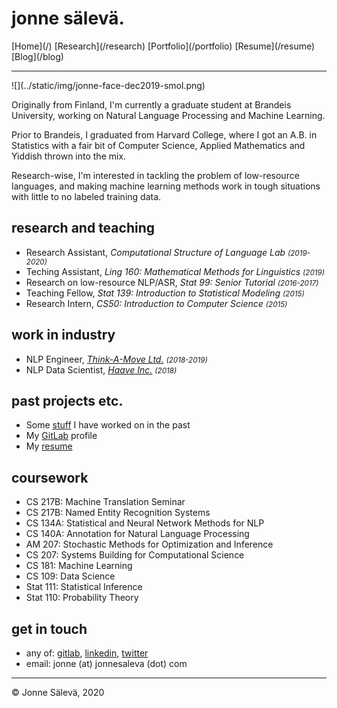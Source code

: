 <div id='topheader'>

# jonne sälevä.

</div>

<thead>

<tr>

  <td>[Home](/)</td>

  <td>[Research](/research)</td>

  <td>[Portfolio](/portfolio)</td>

  <td>[Resume](/resume)</td>

  <td>[Blog](/blog)</td>

</tr>

</thead>

---

<div id='profile'>![](../static/img/jonne-face-dec2019-smol.png)</div>
<div id='container'>

Originally from Finland, I'm currently a graduate student at Brandeis University, working on Natural Language Processing and Machine Learning. 

Prior to Brandeis, I graduated from Harvard College, where I got an A.B. in Statistics with a fair bit of Computer Science, Applied Mathematics and Yiddish thrown into the mix.

Research-wise, I'm interested in tackling the problem of low-resource languages, and making machine learning methods work in tough situations with little to no labeled training data.

## research and teaching

- Research Assistant, *Computational Structure of Language Lab <small>(2019-2020)</small>*
- Teching Assistant, *Ling 160: Mathematical Methods for Linguistics <small>(2019)</small>*
- Research on low-resource NLP/ASR, *Stat 99: Senior Tutorial <small>(2016-2017)</small>*
- Teaching Fellow, *Stat 139: Introduction to Statistical Modeling <small>(2015)</small>*
- Research Intern, *CS50: Introduction to Computer Science <small>(2015)</small>*

## work in industry

- NLP Engineer, *[Think-A-Move Ltd.](http://think-a-move.com/) <small>(2018-2019)</small>*
- NLP Data Scientist, *[Haave Inc.](http://www.haave.io) <small>(2018)</small>*

## past projects etc.

- Some [stuff](/portfolio) I have worked on in the past
- My [GitLab](https://www.gitlab.com/jonnesaleva) profile
- My [resume](/resume)

## coursework

- CS 217B: Machine Translation Seminar
- CS 217B: Named Entity Recognition Systems
- CS 134A: Statistical and Neural Network Methods for NLP
- CS 140A: Annotation for Natural Language Processing
- AM 207: Stochastic Methods for Optimization and Inference
- CS 207: Systems Building for Computational Science
- CS 181: Machine Learning
- CS 109: Data Science
- Stat 111: Statistical Inference
- Stat 110: Probability Theory

## get in touch

- any of: [gitlab](https://www.gitlab.com/jonnesaleva), [linkedin](https://linkedin.com/in/jonnesaleva), [twitter](https://twitter.com/jonnesaleva)
- email: jonne (at) jonnesaleva (dot) com

</div>

---

<tfoot>

<tr>

  <td>© Jonne Sälevä, 2020</td>

</tr>

</tfoot>
